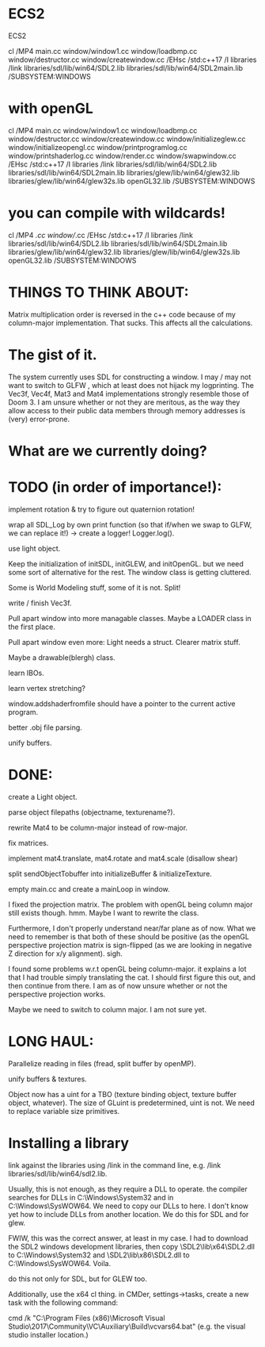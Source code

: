 # ECS2
ECS2

cl /MP4 main.cc window/window1.cc window/loadbmp.cc window/destructor.cc window/createwindow.cc /EHsc /std:c++17  /I libraries /link libraries/sdl/lib/win64/SDL2.lib libraries/sdl/lib/win64/SDL2main.lib /SUBSYSTEM:WINDOWS


# with openGL
cl /MP4 main.cc window/window1.cc window/loadbmp.cc window/destructor.cc window/createwindow.cc window/initializeglew.cc window/initializeopengl.cc window/printprogramlog.cc window/printshaderlog.cc window/render.cc window/swapwindow.cc /EHsc /std:c++17  /I libraries /link libraries/sdl/lib/win64/SDL2.lib libraries/sdl/lib/win64/SDL2main.lib libraries/glew/lib/win64/glew32.lib libraries/glew/lib/win64/glew32s.lib openGL32.lib /SUBSYSTEM:WINDOWS

# you can compile with wildcards!
cl /MP4 *.cc window/*.cc  /EHsc /std:c++17 /I libraries /link libraries/sdl/lib/win64/SDL2.lib libraries/sdl/lib/win64/SDL2main.lib libraries/glew/lib/win64/glew32.lib libraries/glew/lib/win64/glew32s.lib openGL32.lib /SUBSYSTEM:WINDOWS



# THINGS TO THINK ABOUT:
Matrix multiplication order is reversed in the c++ code because of my column-major implementation. That sucks.
This affects all the calculations.


# The gist of it.
The system currently uses SDL for constructing a window. I may / may not want to switch to GLFW , which at least does not hijack my logprinting. The Vec3f, Vec4f, Mat3 and Mat4 implementations strongly resemble those of Doom 3. I am unsure whether or not they are meritous, as the way they allow access to their public data members through memory addresses is (very) 
error-prone.


# What are we currently doing?


# TODO (in order of importance!):

implement rotation & try to figure out quaternion rotation!

wrap all SDL_Log by own print function (so that if/when we swap to GLFW, we can replace it!) -> create a logger! Logger.log().

use light object.

Keep the initialization of initSDL, initGLEW, and initOpenGL. but we need some sort of alternative for the rest. The window class is getting cluttered.

Some is World Modeling stuff, some of it is not. Split!

write / finish  Vec3f.

Pull apart window into more managable classes. Maybe a LOADER class in the first place.

Pull apart window even more: Light needs a struct. Clearer matrix stuff.

Maybe a drawable(blergh) class.

learn IBOs.

learn vertex stretching?

window.addshaderfromfile should have a pointer to the current active program.

better .obj file parsing.

unify buffers. 


# DONE:

create a Light object.

parse object filepaths (objectname, texturename?).

rewrite Mat4 to be column-major instead of row-major.

fix matrices.

implement mat4.translate, mat4.rotate and mat4.scale (disallow shear)

split sendObjectTobuffer into initializeBuffer & initializeTexture.

empty main.cc and create a mainLoop in window.

I fixed the projection matrix. The problem with openGL being column major still exists though. hmm. Maybe I want to rewrite the class.

Furthermore, I don't properly understand near/far plane as of now. What we need to remember is that both of these should be positive (as the openGL perspective projection matrix is sign-flipped (as we are looking in negative Z direction for x/y alignment). sigh.

I found some problems w.r.t openGL being  column-major. it explains a lot that I had trouble simply translating the cat. I should first figure this out, and then continue from there.
I am as of now unsure whether or not the perspective projection works.

Maybe we need to switch to column major. I am not sure yet.




# LONG HAUL:
Parallelize reading in files (fread, split buffer by openMP).

unify buffers & textures.


Object now has a uint for a TBO (texture binding object, texture buffer object, whatever).
The size of GLuint is predetermined, uint is not. We need to replace variable size primitives.









# Installing a library
link against the libraries using /link in the command line, e.g. /link libraries/sdl/lib/win64/sdl2.lib.

Usually, this is not enough, as they require a DLL to operate. the compiler searches for DLLs in C:\Windows\System32 and in C:\Windows\SysWOW64. We need to copy our DLLs to here. I don't know yet how to include DLLs from another location. We do this for SDL and for glew.

FWIW, this was the correct answer, at least in my case. I had to download the SDL2 windows development libraries, then copy \SDL2\lib\x64\SDL2.dll to C:\Windows\System32 and \SDL2\lib\x86\SDL2.dll to C:\Windows\SysWOW64. Voila. 

do this not only for SDL, but for GLEW too.

Additionally, use the x64 cl thing. in CMDer, settings->tasks, create a new task with the following command:

cmd /k "C:\Program Files (x86)\Microsoft Visual Studio\2017\Community\VC\Auxiliary\Build\vcvars64.bat" (e.g. the visual studio installer location.)
